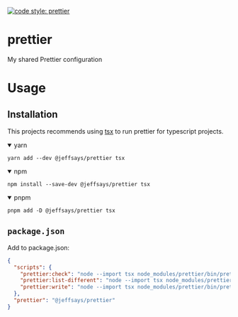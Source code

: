 [![code style: prettier][code-style]][prettier]

# prettier

My shared Prettier configuration

# Usage

## Installation

This projects recommends using [tsx] to run prettier for typescript projects.

<details open><summary>yarn</summary>

```shell
yarn add --dev @jeffsays/prettier tsx
```

</details>

<details open><summary>npm</summary>

```shell
npm install --save-dev @jeffsays/prettier tsx
```

</details>

<details open><summary>pnpm</summary>

```shell
pnpm add -D @jeffsays/prettier tsx
```

</details>

## `package.json`

Add to package.json:

```json
{
  "scripts": {
    "prettier:check": "node --import tsx node_modules/prettier/bin/prettier.cjs . --check",
    "prettier:list-different": "node --import tsx node_modules/prettier/bin/prettier.cjs . --list-different",
    "prettier:write": "node --import tsx node_modules/prettier/bin/prettier.cjs . --write"
  },
  "prettier": "@jeffsays/prettier"
}
```

[code-style]: https://img.shields.io/badge/code_style-prettier-ff69b4.svg?style=flat-square
[prettier]: https://github.com/prettier/prettier
[tsx]: https://tsx.is/
